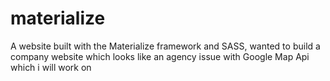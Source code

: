 # materialize

A website built with the Materialize framework and SASS, wanted to build a company website which looks like an agency issue with Google Map Api which i will work on

